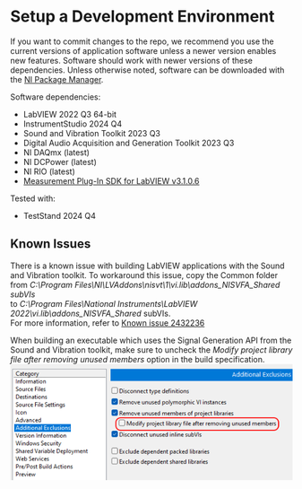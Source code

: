 # Setup a Development Environment

If you want to commit changes to the repo, we recommend you use the current versions of application software unless a newer version enables new features. Software should work with newer versions of these dependencies. Unless otherwise noted, software can be downloaded with the [NI Package Manager](https://www.ni.com/en/support/downloads/software-products/download.package-manager.html#322516).

Software dependencies:

- LabVIEW 2022 Q3 64-bit
- InstrumentStudio 2024 Q4
- Sound and Vibration Toolkit 2023 Q3
- Digital Audio Acquisition and Generation Toolkit 2023 Q3
- NI DAQmx (latest)
- NI DCPower (latest)
- NI RIO (latest)
- [Measurement Plug-In SDK for LabVIEW v3.1.0.6](https://github.com/ni/measurement-plugin-labview/releases)

Tested with:

- TestStand 2024 Q4

## Known Issues

There is a known issue with building LabVIEW applications with the Sound and Vibration toolkit. To workaround this issue, copy the Common folder  
from *C:\Program Files\NI\LVAddons\nisvt\1\vi.lib\addons\_NISVFA\_Shared subVIs*  
to *C:\Program Files\National Instruments\LabVIEW 2022\vi.lib\addons\_NISVFA\_Shared* subVIs.  
For more information, refer to [Known issue 2432236](https://www.ni.com/en/support/documentation/bugs/23/labview-sound-and-vibration-toolkit-2023-q3-known-issues.html)

When building an executable which uses the Signal Generation API from the Sound and Vibration toolkit, make sure to uncheck the *Modify project library file after removing unused members* option in the build specification.  
![Uncheck build option](images/uncheck-option-buildspec.png)
